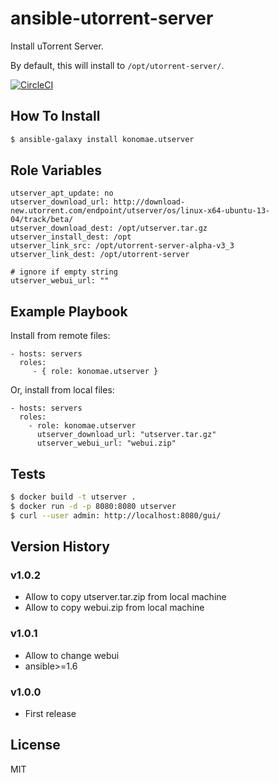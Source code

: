 ansible-utorrent-server
=======================

Install uTorrent Server.

By default, this will install to `/opt/utorrent-server/`.

[![CircleCI](https://circleci.com/gh/konomae/ansible-utorrent-server.svg?style=svg)](https://circleci.com/gh/konomae/ansible-utorrent-server)


How To Install
--------------

```bash
$ ansible-galaxy install konomae.utserver
```


Role Variables
--------------

    utserver_apt_update: no
    utserver_download_url: http://download-new.utorrent.com/endpoint/utserver/os/linux-x64-ubuntu-13-04/track/beta/
    utserver_download_dest: /opt/utserver.tar.gz
    utserver_install_dest: /opt
    utserver_link_src: /opt/utorrent-server-alpha-v3_3
    utserver_link_dest: /opt/utorrent-server
    
    # ignore if empty string
    utserver_webui_url: ""


Example Playbook
----------------

Install from remote files:

    - hosts: servers
      roles:
         - { role: konomae.utserver }


Or, install from local files:

    - hosts: servers
      roles:
        - role: konomae.utserver
          utserver_download_url: "utserver.tar.gz"
          utserver_webui_url: "webui.zip"


Tests
-----

```bash
$ docker build -t utserver .
$ docker run -d -p 8080:8080 utserver
$ curl --user admin: http://localhost:8080/gui/
```

Version History
---------------

### v1.0.2

* Allow to copy utserver.tar.zip from local machine
* Allow to copy webui.zip from local machine


### v1.0.1

* Allow to change webui
* ansible>=1.6


### v1.0.0

* First release


License
-------

MIT
